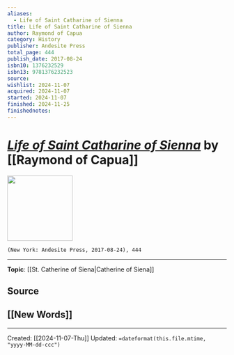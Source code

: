 ```yaml
---
aliases:
  - Life of Saint Catharine of Sienna
title: Life of Saint Catharine of Sienna
author: Raymond of Capua
category: History
publisher: Andesite Press
total_page: 444
publish_date: 2017-08-24
isbn10: 1376232529
isbn13: 9781376232523
source: 
wishlist: 2024-11-07
acquired: 2024-11-07
started: 2024-11-07
finished: 2024-11-25
finishednotes:
---
```

# *[Life of Saint Catharine of Sienna]()* by [[Raymond of Capua]]

<img src="http://books.google.com/books/content?id=-YLhtAEACAAJ&printsec=frontcover&img=1&zoom=1&source=gbs_api" width=150>

`(New York: Andesite Press, 2017-08-24), 444`



--- 
**Topic**: [[St. Catherine of Siena|Catherine of Siena]]

**Source**
- 
 
**[[New Words]]**
- 

---
Created: [[2024-11-07-Thu]]
Updated: `=dateformat(this.file.mtime, "yyyy-MM-dd-ccc")`